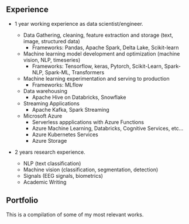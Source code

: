 
## Experience 

- 1 year working experience as data scientist/engineer.
  - Data Gathering, cleaning, feature extraction and storage (text, image, structured data)
    - Frameworks: Pandas, Apache Spark, Delta Lake, Scikit-learn
  - Machine learning model development and optimization (machine vision, NLP, timeseries)
    - Frameworks: Tensorflow, keras, Pytorch, Scikit-Learn, Spark-NLP, Spark-ML, Transformers
  - Machine learning experimentation and serving to production
    - Frameworks: MLflow
  - Data warehousing 
    - Apache Hive on Databricks, Snowflake
  - Streaming Applications
    - Apache Kafka, Spark Streaming
  - Microsoft Azure
    - Serverless appplications with Azure Functions
    - Azure Machine Learning, Databricks, Cognitive Services, etc...
    - Azure Kubernetes Services
    - Azure Storage
 
- 2 years research experience.
  - NLP (text classification)
  - Machine vision (classification, segmentation, detection)
  - Signals (EEG signals, biometrics)
  - Academic Writing

## Portfolio

This is a compilation of some of my most relevant works. 





